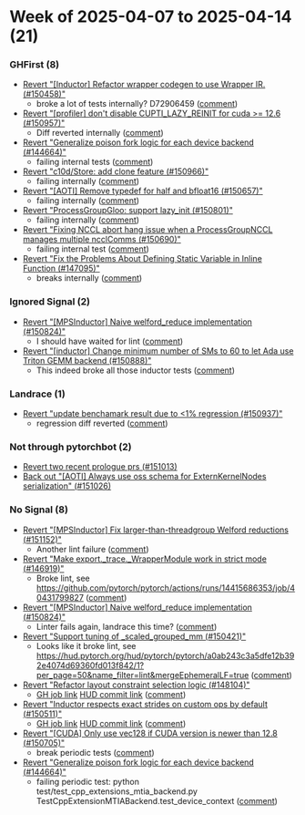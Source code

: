 # Week of 2025-04-07 to 2025-04-14 (21)

### GHFirst (8)

- [Revert "[Inductor] Refactor wrapper codegen to use Wrapper IR. (#150458)"](https://github.com/pytorch/pytorch/commit/8157e76b7938d126680d109eac56c96de8c98944)
  - broke a lot of tests internally? D72906459 ([comment](https://github.com/pytorch/pytorch/pull/150458#issuecomment-2799578597))
- [Revert "[profiler] don't disable CUPTI_LAZY_REINIT for cuda >= 12.6 (#150957)"](https://github.com/pytorch/pytorch/commit/44ed0c9fbbed50dfe8a34a1685febaec021462e2)
  - Diff reverted internally ([comment](https://github.com/pytorch/pytorch/pull/150957#issuecomment-2795878848))
- [Revert "Generalize poison fork logic for each device backend (#144664)"](https://github.com/pytorch/pytorch/commit/a0ab243c3a5dfe12b392e4074d69360fd013f842)
  - failing internal tests ([comment](https://github.com/pytorch/pytorch/pull/144664#issuecomment-2795157082))
- [Revert "c10d/Store: add clone feature (#150966)"](https://github.com/pytorch/pytorch/commit/abe41c5c9c09d7000cba3de403b9e2997949c254)
  - failing internally ([comment](https://github.com/pytorch/pytorch/pull/150966#issuecomment-2795063574))
- [Revert "[AOTI] Remove typedef for half and bfloat16 (#150657)"](https://github.com/pytorch/pytorch/commit/31162214d8abe46efee7fb3bfdb47dc89dbb1b0d)
  - failing internally ([comment](https://github.com/pytorch/pytorch/pull/150657#issuecomment-2795042772))
- [Revert "ProcessGroupGloo: support lazy_init (#150801)"](https://github.com/pytorch/pytorch/commit/73f3d6d9aaa128d9917e8b3790933ba2855066cc)
  - failing internally ([comment](https://github.com/pytorch/pytorch/pull/150801#issuecomment-2793161239))
- [Revert "Fixing NCCL abort hang issue when a ProcessGroupNCCL manages multiple ncclComms (#150690)"](https://github.com/pytorch/pytorch/commit/d9f47c75ded194b9992a5e0e42bfdccc1e2f2e85)
  - failing internal test ([comment](https://github.com/pytorch/pytorch/pull/150690#issuecomment-2787905966))
- [Revert "Fix the Problems About Defining Static Variable in Inline Function (#147095)"](https://github.com/pytorch/pytorch/commit/4926bd60040cb453aad726dc9b155743e149f11c)
  - breaks internally ([comment](https://github.com/pytorch/pytorch/pull/147095#issuecomment-2787129770))

### Ignored Signal (2)

- [Revert "[MPSInductor] Naive welford_reduce implementation (#150824)"](https://github.com/pytorch/pytorch/commit/83f14c0b0677e2968da222ece712509ee989b1e9)
  - I should have waited for lint ([comment](https://github.com/pytorch/pytorch/pull/150824#issuecomment-2798249264))
- [Revert "[inductor] Change minimum number of SMs to 60 to let Ada use Triton GEMM backend (#150888)"](https://github.com/pytorch/pytorch/commit/e786b3bf543c95a467c5b1fbdd12e502891a1e47)
  - This indeed broke all those inductor tests ([comment](https://github.com/pytorch/pytorch/pull/150888#issuecomment-2795231901))

### Landrace (1)

- [Revert "update benchamark result due to <1% regression (#150937)"](https://github.com/pytorch/pytorch/commit/67d3053d4b25c7d2f9be33c2fbe18f1e68fdd5ef)
  - regression diff reverted ([comment](https://github.com/pytorch/pytorch/pull/150937#issuecomment-2797611127))

### Not through pytorchbot (2)

- [Revert two recent prologue prs (#151013)](https://github.com/pytorch/pytorch/commit/e945247f059a2370410b2661261dcfeefd71cf07)
- [Back out "[AOTI] Always use oss schema for ExternKernelNodes serialization" (#151026)](https://github.com/pytorch/pytorch/commit/dbcd0b571de9d129d4c694a958c19ba456104fbb)

### No Signal (8)

- [Revert "[MPSInductor] Fix larger-than-threadgroup Welford reductions (#151152)"](https://github.com/pytorch/pytorch/commit/7762bddd87f1ae396604d96ffb75e88996442ba6)
  - Another lint failure ([comment](https://github.com/pytorch/pytorch/pull/151152#issuecomment-2799027274))
- [Revert "Make export._trace._WrapperModule work in strict mode (#146919)"](https://github.com/pytorch/pytorch/commit/2f899f07aaced565e4165033cc24aebf3b637554)
  - Broke lint, see https://github.com/pytorch/pytorch/actions/runs/14415686353/job/40431799827 ([comment](https://github.com/pytorch/pytorch/pull/146919#issuecomment-2798446930))
- [Revert "[MPSInductor] Naive welford_reduce implementation (#150824)"](https://github.com/pytorch/pytorch/commit/77407b38a994c4a4de14b2253d81d2fed17cc36d)
  - Linter fails again, landrace this time? ([comment](https://github.com/pytorch/pytorch/pull/150824#issuecomment-2798392241))
- [Revert "Support tuning of _scaled_grouped_mm (#150421)"](https://github.com/pytorch/pytorch/commit/6a65f2c4feb91f6dcc8b2879962b7f8badc3eac6)
  - Looks like it broke lint, see https://hud.pytorch.org/hud/pytorch/pytorch/a0ab243c3a5dfe12b392e4074d69360fd013f842/1?per_page=50&name_filter=lint&mergeEphemeralLF=true ([comment](https://github.com/pytorch/pytorch/pull/150421#issuecomment-2795218547))
- [Revert "Refactor layout constraint selection logic (#148104)"](https://github.com/pytorch/pytorch/commit/01568cb17a5de2d7943d102b98cdc35b58eef411)
  - [GH job link](https://github.com/pytorch/pytorch/actions/runs/14357056427/job/40251630946) [HUD commit link](https://hud.pytorch.org/pytorch/pytorch/commit/2e7c9d33e7f933ac3b723cb3bb05b9c88432c25c) ([comment](https://github.com/pytorch/pytorch/pull/148104#issuecomment-2790369493))
- [Revert "Inductor respects exact strides on custom ops by default (#150511)"](https://github.com/pytorch/pytorch/commit/a0e796df03bdf34b3b552589d9bce2b36b5d4295)
  - [GH job link](https://github.com/pytorch/pytorch/actions/runs/14357056427/job/40251630946) [HUD commit link](https://hud.pytorch.org/pytorch/pytorch/commit/2e7c9d33e7f933ac3b723cb3bb05b9c88432c25c) ([comment](https://github.com/pytorch/pytorch/pull/148104#issuecomment-2790369493))
- [Revert "[CUDA] Only use vec128 if CUDA version is newer than 12.8 (#150705)"](https://github.com/pytorch/pytorch/commit/4447352e6499c28c17f4d48d40c2b1cc3d2863a5)
  - break periodic tests ([comment](https://github.com/pytorch/pytorch/pull/150705#issuecomment-2787017751))
- [Revert "Generalize poison fork logic for each device backend (#144664)"](https://github.com/pytorch/pytorch/commit/bf1132c1967bcef44977887970101ec787d42a90)
  - failing periodic test: python test/test_cpp_extensions_mtia_backend.py TestCppExtensionMTIABackend.test_device_context ([comment](https://github.com/pytorch/pytorch/pull/144664#issuecomment-2784506104))
